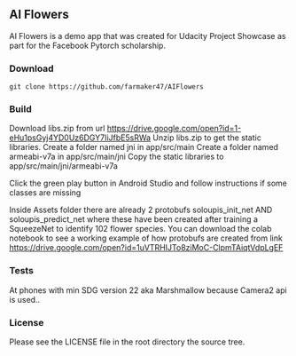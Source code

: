 ## AI Flowers

AI Flowers is a demo app that was created for Udacity Project Showcase as part for the Facebook Pytorch scholarship.

### Download

    git clone https://github.com/farmaker47/AIFlowers

### Build
Download libs.zip from url https://drive.google.com/open?id=1-eHu1psGyj4YD0Uz6DGY7IiJfbE5sRWa
Unzip libs.zip to get the static libraries.
Create a folder named jni in app/src/main
Create a folder named armeabi-v7a in app/src/main/jni
Copy the static libraries to app/src/main/jni/armeabi-v7a

Click the green play button in Android Studio and follow instructions if some classes are missing



Inside Assets folder there are already 2 protobufs soloupis_init_net AND soloupis_predict_net where these have been created after training a SqueezeNet to identify 102 flower species. You can download the colab notebook to see a working example of how protobufs are created from link https://drive.google.com/open?id=1uVTRHIJTo8ziMoC-ClpmTAiqtVdpLgEF


### Tests

At phones with min SDG version 22 aka Marshmallow because Camera2 api is used..

### License

Please see the LICENSE file in the root directory the source tree.
